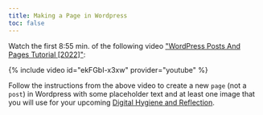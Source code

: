 ```yaml
---
title: Making a Page in Wordpress
toc: false
---
```


Watch the first 8:55 min. of the following video ["WordPress Posts And Pages Tutorial [2022]"](https://www.youtube.com/watch?v=ekFGbI-x3xw): 

{% include video id="ekFGbI-x3xw" provider="youtube" %}

Follow the instructions from the above video to create a new `page` (not a `post`) in Wordpress with some placeholder text and at least one image that you will use for your upcoming [Digital Hygiene and Reflection]({{site.baseurl}}/assignments/digital-hygiene).
